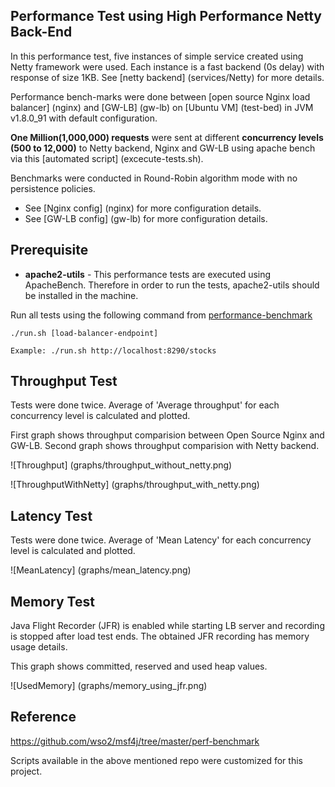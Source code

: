 ## Performance Test using High Performance Netty Back-End

In this performance test, five instances of simple service created using Netty framework were used.  Each instance is a fast backend (0s delay) with response of size 1KB.
See [netty backend] (services/Netty) for more details.  

Performance bench-marks were done between [open source Nginx load balancer] (nginx) and [GW-LB] (gw-lb) on [Ubuntu VM] (test-bed) in JVM v1.8.0_91 with default configuration.

**One Million(1,000,000) requests** were sent at different **concurrency levels (500 to 12,000)** to Netty backend, Nginx and GW-LB using apache bench via this [automated script] (excecute-tests.sh).

Benchmarks were conducted in Round-Robin algorithm mode with no persistence policies.

- See [Nginx config] (nginx) for more configuration details.
- See [GW-LB config] (gw-lb) for more configuration details.  

## Prerequisite
* **apache2-utils** - This performance tests are executed using ApacheBench. Therefore in order to run the tests, apache2-utils
should be installed in the machine.

Run all tests using the following command from [performance-benchmark](performance-benchmark)

```
./run.sh [load-balancer-endpoint]
```

`Example: ./run.sh http://localhost:8290/stocks`

## Throughput Test

Tests were done twice.  Average of 'Average throughput' for each concurrency level is calculated and plotted.  

First graph shows throughput comparision between Open Source Nginx and GW-LB.  Second graph shows throughput comparision with Netty backend.

![Throughput] (graphs/throughput_without_netty.png)

![ThroughputWithNetty] (graphs/throughput_with_netty.png)

## Latency Test

Tests were done twice.  Average of 'Mean Latency' for each concurrency level is calculated and plotted.

![MeanLatency] (graphs/mean_latency.png)

## Memory Test</b>

Java Flight Recorder (JFR) is enabled while starting LB server and recording is stopped after load test ends.  The obtained JFR recording has memory usage details.

This graph shows committed, reserved and used heap values.

![UsedMemory] (graphs/memory_using_jfr.png)
 
## Reference  

https://github.com/wso2/msf4j/tree/master/perf-benchmark

Scripts available in the above mentioned repo were customized for this project.

